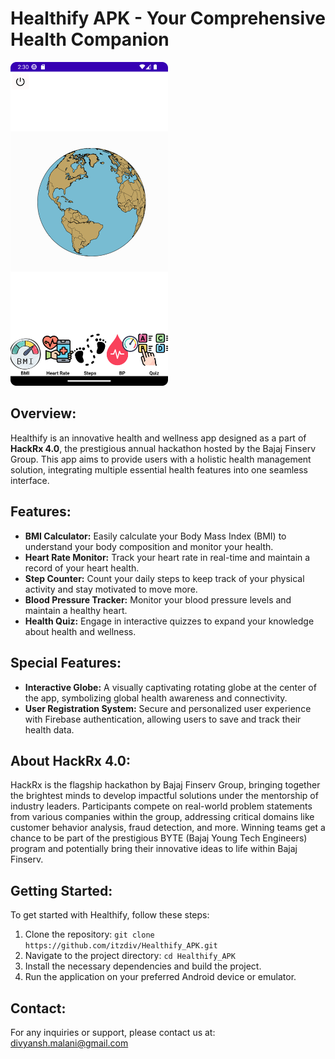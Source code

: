 # Healthify APK - Your Comprehensive Health Companion

<img src="https://github.com/itzdiv/Healthify_APK/blob/main/Rednder_Images/Healthify_Main%20ss.png" alt="Healthify App Screenshot" style="width: 50%; height: auto;">

## Overview:
Healthify is an innovative health and wellness app designed as a part of **HackRx 4.0**, the prestigious annual hackathon hosted by the Bajaj Finserv Group. This app aims to provide users with a holistic health management solution, integrating multiple essential health features into one seamless interface.

## Features:
- **BMI Calculator:** Easily calculate your Body Mass Index (BMI) to understand your body composition and monitor your health.
- **Heart Rate Monitor:** Track your heart rate in real-time and maintain a record of your heart health.
- **Step Counter:** Count your daily steps to keep track of your physical activity and stay motivated to move more.
- **Blood Pressure Tracker:** Monitor your blood pressure levels and maintain a healthy heart.
- **Health Quiz:** Engage in interactive quizzes to expand your knowledge about health and wellness.

## Special Features:
- **Interactive Globe:** A visually captivating rotating globe at the center of the app, symbolizing global health awareness and connectivity.
- **User Registration System:** Secure and personalized user experience with Firebase authentication, allowing users to save and track their health data.

## About HackRx 4.0:
HackRx is the flagship hackathon by Bajaj Finserv Group, bringing together the brightest minds to develop impactful solutions under the mentorship of industry leaders. Participants compete on real-world problem statements from various companies within the group, addressing critical domains like customer behavior analysis, fraud detection, and more. Winning teams get a chance to be part of the prestigious BYTE (Bajaj Young Tech Engineers) program and potentially bring their innovative ideas to life within Bajaj Finserv.

## Getting Started:
To get started with Healthify, follow these steps:
1. Clone the repository: `git clone https://github.com/itzdiv/Healthify_APK.git`
2. Navigate to the project directory: `cd Healthify_APK`
3. Install the necessary dependencies and build the project.
4. Run the application on your preferred Android device or emulator.

## Contact:
For any inquiries or support, please contact us at: [divyansh.malani@gmail.com](mailto:divyansh.malani@gmail.com)

